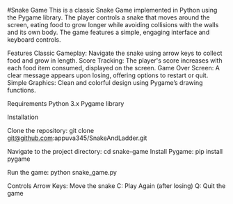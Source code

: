 #Snake Game
This is a classic Snake Game implemented in Python using the Pygame library. The player controls a snake that moves around the screen, eating food to grow longer while avoiding collisions with the walls and its own body. The game features a simple, engaging interface and keyboard controls.

Features
Classic Gameplay: Navigate the snake using arrow keys to collect food and grow in length.
Score Tracking: The player's score increases with each food item consumed, displayed on the screen.
Game Over Screen: A clear message appears upon losing, offering options to restart or quit.
Simple Graphics: Clean and colorful design using Pygame’s drawing functions.

Requirements
Python 3.x
Pygame library

Installation

Clone the repository:
git clone git@github.com:appuva345/SnakeAndLadder.git

Navigate to the project directory:
cd snake-game
Install Pygame:
pip install pygame

Run the game:
python snake_game.py

Controls
Arrow Keys: Move the snake
C: Play Again (after losing)
Q: Quit the game
